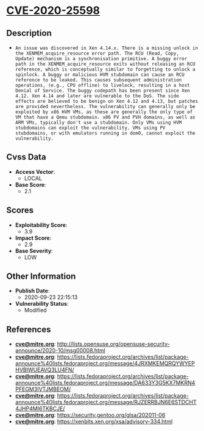 
# [CVE-2020-25598](https://cve.mitre.org/cgi-bin/cvename.cgi?name=CVE-2020-25598)

## Description

- `An issue was discovered in Xen 4.14.x. There is a missing unlock in the XENMEM_acquire_resource error path. The RCU (Read, Copy, Update) mechanism is a synchronisation primitive. A buggy error path in the XENMEM_acquire_resource exits without releasing an RCU reference, which is conceptually similar to forgetting to unlock a spinlock. A buggy or malicious HVM stubdomain can cause an RCU reference to be leaked. This causes subsequent administration operations, (e.g., CPU offline) to livelock, resulting in a host Denial of Service. The buggy codepath has been present since Xen 4.12. Xen 4.14 and later are vulnerable to the DoS. The side effects are believed to be benign on Xen 4.12 and 4.13, but patches are provided nevertheless. The vulnerability can generally only be exploited by x86 HVM VMs, as these are generally the only type of VM that have a Qemu stubdomain. x86 PV and PVH domains, as well as ARM VMs, typically don't use a stubdomain. Only VMs using HVM stubdomains can exploit the vulnerability. VMs using PV stubdomains, or with emulators running in dom0, cannot exploit the vulnerability.`

## Cvss Data

- **Access Vector**:
  - LOCAL
- **Base Score**:
  - 2.1

## Scores

- **Exploitability Score**:
  - 3.9
- **Impact Score**:
  - 2.9
- **Base Severity**:
  - LOW

## Other Information

- **Publish Date**:
  - 2020-09-23 22:15:13
- **Vulnerability Status**:
  - Modified

## References

- **cve@mitre.org**: http://lists.opensuse.org/opensuse-security-announce/2020-10/msg00008.html
- **cve@mitre.org**: https://lists.fedoraproject.org/archives/list/package-announce%40lists.fedoraproject.org/message/4JRXMKEMQRQYWYEPHVBIWUEAVQ3LU4FN/
- **cve@mitre.org**: https://lists.fedoraproject.org/archives/list/package-announce%40lists.fedoraproject.org/message/DA633Y3G5KX7MKRN4PFEGM3IVTJMBEOM/
- **cve@mitre.org**: https://lists.fedoraproject.org/archives/list/package-announce%40lists.fedoraproject.org/message/RJZERRBJN6E6STDCHT4JHP4MI6TKBCJE/
- **cve@mitre.org**: https://security.gentoo.org/glsa/202011-06
- **cve@mitre.org**: https://xenbits.xen.org/xsa/advisory-334.html
